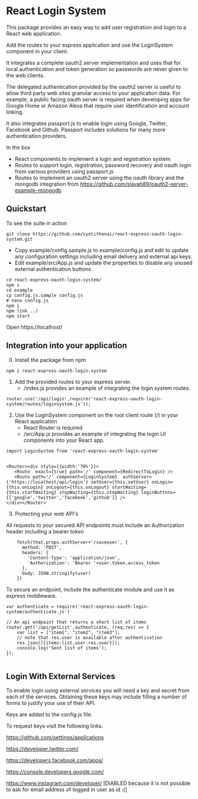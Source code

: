 # React Login System

This package provides an easy way to add user registration and login to a React web application. 

Add the routes to your express application and use the LoginSystem component in your client.

It integrates a complete oauth2 server implementation and uses that for local authentication and token generation so passwords are never given to the web clients.

The delegated authentication provided by the oauth2 server is useful to allow third party web sites granular access to your application data.  For example, a public facing oauth server is required when developing apps for Google Home or Amazon Alexa that require user identification and account linking.

It also integrates passport.js to enable login using Google, Twitter, Facebook and Github. Passport includes solutions for many more authentication providers.

In the box
- React components to implement a login and registration system.
- Routes to support login, registration, password recovery and oauth login from various providers using passport.js
- Routes to implement an oauth2 server using the oauth library and the mongodb integration from https://github.com/slavab89/oauth2-server-example-mongodb


## Quickstart

To see the suite in action

```
git clone https://github.com/syntithenai/react-express-oauth-login-system.git
```

- Copy example/config.sample.js to example/config.js and edit to update any configuration settings including email delivery and external api keys.
- Edit example/src/App.js and update the properties to disable any unused external authentication buttons.


```
cd react-express-oauth-login-system/
npm i
cd example
cp config.js.sample config.js
# nano config.js
npm i
npm link ../ 
npm start
```

Open https://localhost/ 


## Integration into your application

0. Install the package from npm

```
npm i react-express-oauth-login-system
```

1. Add the provided routes to your express server.
	- /index.js provides an example of integrating the login system routes.
	
```
router.use('/api/login',require('react-express-oauth-login-system/routes/loginsystem.js'));
```

2. Use the LoginSystem component on the root client route (/)  in your React application
	- React Router is required
	- /src/App.js provides an example of integrating the login UI components into your React app.

```
import LoginSystem from 'react-express-oauth-login-system'


<Router><div style={{width:'70%'}}>
   <Route  exact={true} path='/' component={RedirectToLogin} />
   <Route path='/' component={LoginSystem}  authServer={'https://localhost/api/login'} setUser={this.setUser} onLogin={this.onLogin} onLogout={this.onLogout} startWaiting={this.startWaiting} stopWaiting={this.stopWaiting} loginButtons={['google','twitter','facebook','github']} />
</div></Router>

```

3. Protecting your web API's

All requests to your secured API endpoints must include an Authorization header including a bearer token

```
	fetch(that.props.authServer+'/saveuser', {
	  method: 'POST',
	  headers: {
		'Content-Type': 'application/json',
		'Authorization': 'Bearer '+user.token.access_token
	  },
	  body: JSON.stringify(user)
	})
```

To secure an endpoint, include the authenticate module and use it as express middleware.

```
var authenticate = require('react-express-oauth-login-system/authenticate.js')

// An api endpoint that returns a short list of items
router.get('/api/getList',authenticate, (req,res) => {
	var list = ["item1", "item2", "item3"];
	// note that res.user is available after authentication
	res.json([{items:list,user:res.user}]);
	console.log('Sent list of items');
});


```

## Login With External Services

To enable login using external services you will need a key and secret from each of the services. Obtaining these keys may include filling a number of forms to justify your use of their API.

Keys are added to the config.js file.

To request keys visit the following links.

https://github.com/settings/applications

https://developer.twitter.com/

https://developers.facebook.com/apps/

https://console.developers.google.com/




https://www.instagram.com/developer/ [DIABLED because it is not possible to ask for email address of logged in user as id :(]
